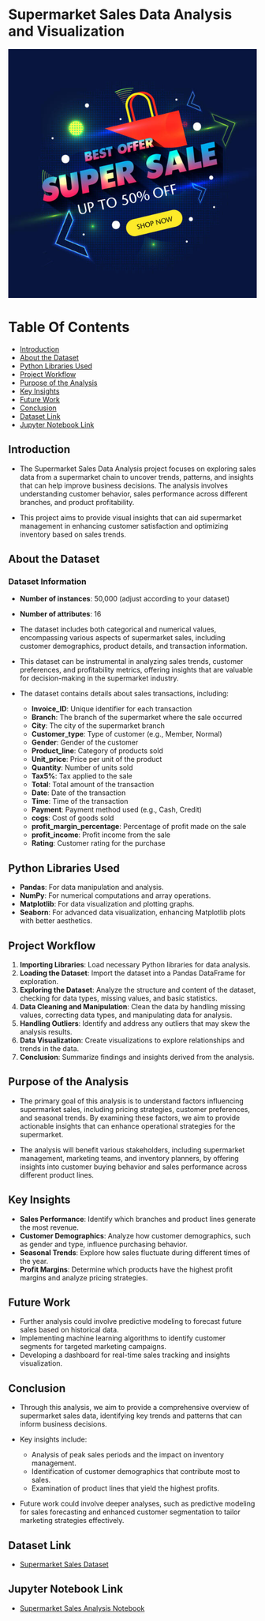# **Supermarket Sales Data Analysis and Visualization**

![Supermarket Sales](https://github.com/SinghPriya5/Supermarket-Sales/blob/main/sale.jpg)

# Table Of Contents

- [Introduction](#introduction)
- [About the Dataset](#about-the-dataset)
- [Python Libraries Used](#python-libraries-used)
- [Project Workflow](#project-workflow)
- [Purpose of the Analysis](#purpose-of-the-analysis)
- [Key Insights](#key-insights)
- [Future Work](#future-work)
- [Conclusion](#conclusion)
- [Dataset Link](#dataset-link)
- [Jupyter Notebook Link](#jupyter-notebook-link)

## **Introduction**

* The Supermarket Sales Data Analysis project focuses on exploring sales data from a supermarket chain to uncover trends, patterns, and insights that can help improve business decisions. The analysis involves understanding customer behavior, sales performance across different branches, and product profitability.

* This project aims to provide visual insights that can aid supermarket management in enhancing customer satisfaction and optimizing inventory based on sales trends.

## **About the Dataset**

### Dataset Information
* **Number of instances**: 50,000 (adjust according to your dataset)
* **Number of attributes**: 16

* The dataset includes both categorical and numerical values, encompassing various aspects of supermarket sales, including customer demographics, product details, and transaction information.

* This dataset can be instrumental in analyzing sales trends, customer preferences, and profitability metrics, offering insights that are valuable for decision-making in the supermarket industry.

* The dataset contains details about sales transactions, including:
  - **Invoice_ID**: Unique identifier for each transaction
  - **Branch**: The branch of the supermarket where the sale occurred
  - **City**: The city of the supermarket branch
  - **Customer_type**: Type of customer (e.g., Member, Normal)
  - **Gender**: Gender of the customer
  - **Product_line**: Category of products sold
  - **Unit_price**: Price per unit of the product
  - **Quantity**: Number of units sold
  - **Tax5%**: Tax applied to the sale
  - **Total**: Total amount of the transaction
  - **Date**: Date of the transaction
  - **Time**: Time of the transaction
  - **Payment**: Payment method used (e.g., Cash, Credit)
  - **cogs**: Cost of goods sold
  - **profit_margin_percentage**: Percentage of profit made on the sale
  - **profit_income**: Profit income from the sale
  - **Rating**: Customer rating for the purchase

## **Python Libraries Used**

* **Pandas**: For data manipulation and analysis.
* **NumPy**: For numerical computations and array operations.
* **Matplotlib**: For data visualization and plotting graphs.
* **Seaborn**: For advanced data visualization, enhancing Matplotlib plots with better aesthetics.

## **Project Workflow**

1. **Importing Libraries**: Load necessary Python libraries for data analysis.
2. **Loading the Dataset**: Import the dataset into a Pandas DataFrame for exploration.
3. **Exploring the Dataset**: Analyze the structure and content of the dataset, checking for data types, missing values, and basic statistics.
4. **Data Cleaning and Manipulation**: Clean the data by handling missing values, correcting data types, and manipulating data for analysis.
5. **Handling Outliers**: Identify and address any outliers that may skew the analysis results.
6. **Data Visualization**: Create visualizations to explore relationships and trends in the data.
7. **Conclusion**: Summarize findings and insights derived from the analysis.

## **Purpose of the Analysis**

* The primary goal of this analysis is to understand factors influencing supermarket sales, including pricing strategies, customer preferences, and seasonal trends. By examining these factors, we aim to provide actionable insights that can enhance operational strategies for the supermarket.

* The analysis will benefit various stakeholders, including supermarket management, marketing teams, and inventory planners, by offering insights into customer buying behavior and sales performance across different product lines.

## **Key Insights**

* **Sales Performance**: Identify which branches and product lines generate the most revenue.
* **Customer Demographics**: Analyze how customer demographics, such as gender and type, influence purchasing behavior.
* **Seasonal Trends**: Explore how sales fluctuate during different times of the year.
* **Profit Margins**: Determine which products have the highest profit margins and analyze pricing strategies.

## **Future Work**

* Further analysis could involve predictive modeling to forecast future sales based on historical data.
* Implementing machine learning algorithms to identify customer segments for targeted marketing campaigns.
* Developing a dashboard for real-time sales tracking and insights visualization.

## **Conclusion**

* Through this analysis, we aim to provide a comprehensive overview of supermarket sales data, identifying key trends and patterns that can inform business decisions.

* Key insights include:
  - Analysis of peak sales periods and the impact on inventory management.
  - Identification of customer demographics that contribute most to sales.
  - Examination of product lines that yield the highest profits.

* Future work could involve deeper analyses, such as predictive modeling for sales forecasting and enhanced customer segmentation to tailor marketing strategies effectively.

## **Dataset Link**
* [Supermarket Sales Dataset](#) <!-- Replace # with the actual link to your dataset -->

## **Jupyter Notebook Link**
* [Supermarket Sales Analysis Notebook](#) <!-- Replace # with the actual link to your .ipynb file -->

